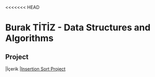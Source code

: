 <<<<<<< HEAD
# Burak TİTİZ - Data Structures and Algorithms

## Project

|İçerik
|[Insertion Sort Project]()
